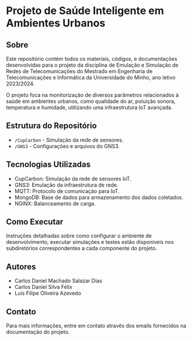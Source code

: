 # Projeto de Saúde Inteligente em Ambientes Urbanos

## Sobre
Este repositório contém todos os materiais, códigos, e documentações desenvolvidas para o projeto da disciplina de Emulação e Simulação de Redes de Telecomunicações do Mestrado em Engenharia de Telecomunicações e Informática da Universidade do Minho, ano letivo 2023/2024.

O projeto foca na monitorização de diversos parâmetros relacionados à saúde em ambientes urbanos, como qualidade do ar, poluição sonora, temperatura e humidade, utilizando uma infraestrutura IoT avançada.

## Estrutura do Repositório
- `/CupCarbon` - Simulação da rede de sensores.
- `/GNS3` - Configurações e arquivos do GNS3.

## Tecnologias Utilizadas
- CupCarbon: Simulação da rede de sensores IoT.
- GNS3: Emulação da infraestrutura de rede.
- MQTT: Protocolo de comunicação para IoT.
- MongoDB: Base de dados para armazenamento dos dados coletados.
- NGINX: Balanceamento de carga.

## Como Executar
Instruções detalhadas sobre como configurar o ambiente de desenvolvimento, executar simulações e testes estão disponíveis nos subdiretórios correspondentes a cada componente do projeto.

## Autores
- Carlos Daniel Machado Salazar Dias
- Carlos Daniel Silva Félix
- Luís Filipe Oliveira Azevedo

## Contato
Para mais informações, entre em contato através dos emails fornecidos na documentação do projeto.
